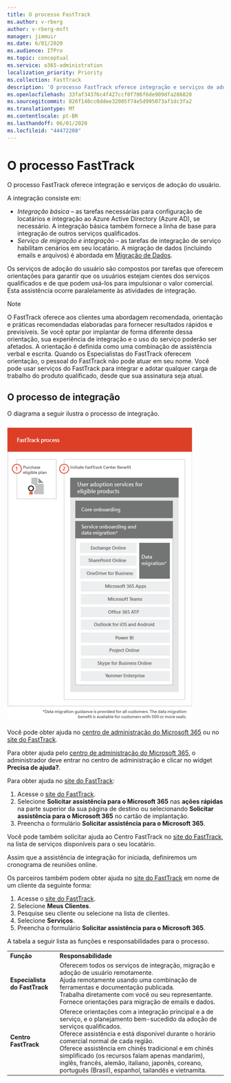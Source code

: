 ```yaml
---
title: O processo FastTrack
ms.author: v-rberg
author: v-rberg-msft
manager: jimmuir
ms.date: 6/01/2020
ms.audience: ITPro
ms.topic: conceptual
ms.service: o365-administration
localization_priority: Priority
ms.collection: FastTrack
description: 'O processo FastTrack oferece integração e serviços de adoção do usuário. '
ms.openlocfilehash: 33faf34376c4f427ccf0f706f6de909dfa286820
ms.sourcegitcommit: 826f140cc0ddee32005f74e5d995073af1dc3fa2
ms.translationtype: MT
ms.contentlocale: pt-BR
ms.lasthandoff: 06/01/2020
ms.locfileid: "44472208"
---
```

# <a name="the-fasttrack-process"></a>O processo FastTrack

O processo FastTrack oferece integração e serviços de adoção do usuário.  
  
A integração consiste em:
  
- *Integração básica* – as tarefas necessárias para configuração de locatários e integração ao Azure Active Directory (Azure AD), se necessário. A integração básica também fornece a linha de base para integração de outros serviços qualificados. 
- *Serviço de migração e integração* – as tarefas de integração de serviço habilitam cenários em seu locatário. A migração de dados (incluindo emails e arquivos) é abordada em [Migração de Dados](O365-data-migration.md). 
    
Os serviços de adoção do usuário são compostos por tarefas que oferecem orientações para garantir que os usuários estejam cientes dos serviços qualificados e de que podem usá-los para impulsionar o valor comercial. Esta assistência ocorre paralelamente às atividades de integração.
  
> [!NOTE]
> O FastTrack oferece aos clientes uma abordagem recomendada, orientação e práticas recomendadas elaboradas para fornecer resultados rápidos e previsíveis. Se você optar por implantar de forma diferente dessa orientação, sua experiência de integração e o uso do serviço poderão ser afetados. A orientação é definida como uma combinação de assistência verbal e escrita. Quando os Especialistas do FastTrack oferecem orientação, o pessoal do FastTrack não pode atuar em seu nome. Você pode usar serviços do FastTrack para integrar e adotar qualquer carga de trabalho do produto qualificado, desde que sua assinatura seja atual. 
  
## <a name="the-onboarding-process"></a>O processo de integração

O diagrama a seguir ilustra o processo de integração.
  
![Linha do tempo para uso do benefício de Integração](media/o365-onboarding-timeline-m365-apps.png)
  
Você pode obter ajuda no [centro de administração do Microsoft 365](https://go.microsoft.com/fwlink/?linkid=2032704) ou no [site do FastTrack](https://go.microsoft.com/fwlink/?linkid=780698). 

Para obter ajuda pelo [centro de administração do Microsoft 365](https://go.microsoft.com/fwlink/?linkid=2032704), o administrador deve entrar no centro de administração e clicar no widget **Precisa de ajuda?**. 

Para obter ajuda no [site do FastTrack](https://go.microsoft.com/fwlink/?linkid=780698): 
1.    Acesse o [site do FastTrack](https://go.microsoft.com/fwlink/?linkid=780698). 
2.    Selecione **Solicitar assistência para o Microsoft 365** nas **ações rápidas** na parte superior da sua página de destino ou selecionando **Solicitar assistência para o Microsoft 365** no cartão de implantação.
3.    Preencha o formulário **Solicitar assistência para o Microsoft 365**. 
  
 Você pode também solicitar ajuda ao Centro FastTrack no [site do FastTrack](https://go.microsoft.com/fwlink/?linkid=780698), na lista de serviços disponíveis para o seu locatário. 
    
 Assim que a assistência de integração for iniciada, definiremos um cronograma de reuniões online.
    
Os parceiros também podem obter ajuda no [site do FastTrack](https://go.microsoft.com/fwlink/?linkid=780698) em nome de um cliente da seguinte forma:
1.    Acesse o [site do FastTrack](https://go.microsoft.com/fwlink/?linkid=780698). 
2.    Selecione **Meus Clientes**.
3.    Pesquise seu cliente ou selecione na lista de clientes.
4.    Selecione **Serviços**.
5.    Preencha o formulário **Solicitar assistência para o Microsoft 365**. 

A tabela a seguir lista as funções e responsabilidades para o processo.
    
|||
|:-----|:-----|
|**Função** <br/> |**Responsabilidade** <br/> |
|**Especialista do FastTrack** <br/> |Oferecem todos os serviços de integração, migração e adoção de usuário remotamente.  <br/> Ajuda remotamente usando uma combinação de ferramentas e documentação publicada. <br/> Trabalha diretamente com você ou seu representante. <br/> Fornece orientações para migração de emails e dados.|
|**Centro FastTrack**  <br/> |Oferece orientações com a integração principal e a de serviço, e o planejamento bem-sucedido da adoção de serviços qualificados.  <br/> Oferece assistência e está disponível durante o horário comercial normal de cada região. <br/> Oferece assistência em chinês tradicional e em chinês simplificado (os recursos falam apenas mandarim), inglês, francês, alemão, italiano, japonês, coreano, português (Brasil), espanhol, tailandês e vietnamita.|
